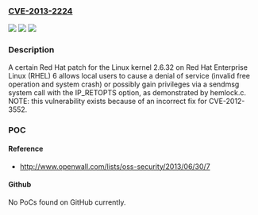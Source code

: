 ### [CVE-2013-2224](https://cve.mitre.org/cgi-bin/cvename.cgi?name=CVE-2013-2224)
![](https://img.shields.io/static/v1?label=Product&message=n%2Fa&color=blue)
![](https://img.shields.io/static/v1?label=Version&message=n%2Fa&color=blue)
![](https://img.shields.io/static/v1?label=Vulnerability&message=n%2Fa&color=brighgreen)

### Description

A certain Red Hat patch for the Linux kernel 2.6.32 on Red Hat Enterprise Linux (RHEL) 6 allows local users to cause a denial of service (invalid free operation and system crash) or possibly gain privileges via a sendmsg system call with the IP_RETOPTS option, as demonstrated by hemlock.c.  NOTE: this vulnerability exists because of an incorrect fix for CVE-2012-3552.

### POC

#### Reference
- http://www.openwall.com/lists/oss-security/2013/06/30/7

#### Github
No PoCs found on GitHub currently.


